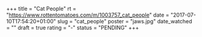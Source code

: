 +++
title = "Cat People"
rt = "https://www.rottentomatoes.com/m/1003757_cat_people"
date = "2017-07-10T17:54:20+01:00"
slug = "cat_people"
poster = "jaws.jpg"
date_watched = ""
draft = true
rating = "-"
status = "PENDING"
+++